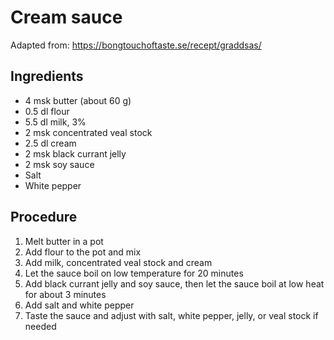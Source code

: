 # Cream sauce
Adapted from: https://bongtouchoftaste.se/recept/graddsas/
## Ingredients
- 4 msk butter (about 60 g)
- 0.5 dl flour
- 5.5 dl milk, 3%
- 2 msk concentrated veal stock
- 2.5 dl cream
- 2 msk black currant jelly
- 2 msk soy sauce
- Salt
- White pepper
## Procedure
1. Melt butter in a pot
2. Add flour to the pot and mix
3. Add milk, concentrated veal stock and cream
4. Let the sauce boil on low temperature for 20 minutes
5. Add black currant jelly and soy sauce, then let the sauce boil at low heat for about 3 minutes
6. Add salt and white pepper
7. Taste the sauce and adjust with salt, white pepper, jelly, or veal stock if needed
